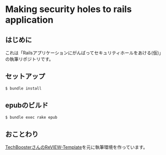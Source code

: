 # Making security holes to rails application

## はじめに
これは「Railsアプリケーションにがんばってセキュリティホールをあける(仮)」の執筆リポジトリです。

## セットアップ

```bash
$ bundle install
```

## epubのビルド

 ```bash
 $ bundle exec rake epub
 ```

## おことわり
 [TechBoosterさんのReVIEW-Template](https://github.com/TechBooster/ReVIEW-Template)を元に執筆環境を作っています。
